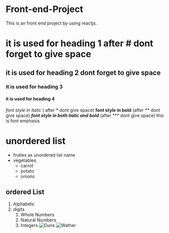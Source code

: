 # Front-end-Project
This is an front end project by using reactjs. 
# it is used for heading 1 after # dont forget to give space
## it is used for heading 2 dont forget to give space
### it is used for heading 3
#### it is used for heading 4
*font style in italic*  ( after * dont give space)
**font style in bold**   (after ** dont give space)
***font style in both italic and bold***  (after *** dont give space)
this is font emphasis 
# unordered list
* fruties as unordered list name
* vegetables
  * carrot
  * potato
  * onions
## ordered List 
1. Alphabets
2. digits
    1. Whole Numbers
    2. Natural Numbers
    3. Integers
 ![Guns](https://undark.org/wp-content/uploads/2020/04/weapons-3417508.jpg)
 ![Wather](https://www.aceros-de-hispania.com/images/walther-CP88-U4160008/walther-CP88-U4160008.jpg)
 
